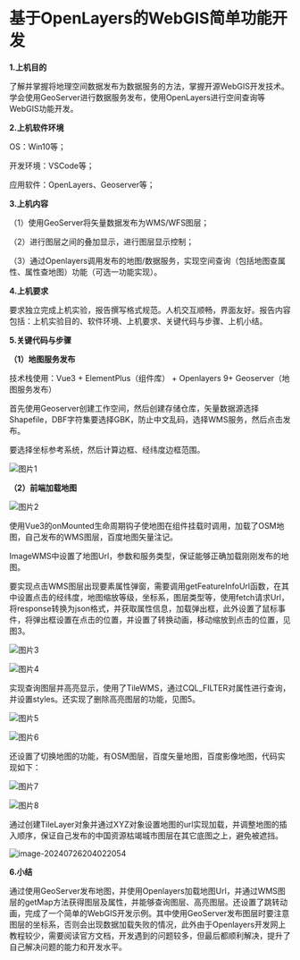 # **基于OpenLayers的WebGIS简单功能开发**

**1.上机目的**

了解并掌握将地理空间数据发布为数据服务的方法，掌握开源WebGIS开发技术。学会使用GeoServer进行数据服务发布，使用OpenLayers进行空间查询等WebGIS功能开发。

**2.上机软件环境**

OS：Win10等；

开发环境：VSCode等；

应用软件：OpenLayers、Geoserver等；

**3.上机内容**

（1）使用GeoServer将矢量数据发布为WMS/WFS图层；

（2）进行图层之间的叠加显示，进行图层显示控制；

（3）通过Openlayers调用发布的地图/数据服务，实现空间查询（包括地图查属性、属性查地图）功能（可选一功能实现）。

**4.上机要求**

要求独立完成上机实验，报告撰写格式规范。人机交互顺畅，界面友好。报告内容包括：上机实验目的、软件环境、上机要求、关键代码与步骤、上机小结。

**5.关键代码与步骤**

**（1）地图服务发布**

技术栈使用：Vue3 + ElementPlus（组件库） + Openlayers 9+ Geoserver（地图服务发布）

首先使用Geoserver创建工作空间，然后创建存储仓库，矢量数据源选择Shapefile，DBF字符集要选择GBK，防止中文乱码，选择WMS服务，然后点击发布。

要选择坐标参考系统，然后计算边框、经纬度边框范围。

![图片1](https://blogma.oss-cn-hangzhou.aliyuncs.com/blog/202407262053962.svg)



**（2）前端加载地图**

![图片2](https://blogma.oss-cn-hangzhou.aliyuncs.com/blog/202407262053989.svg)

使用Vue3的onMounted生命周期钩子使地图在组件挂载时调用，加载了OSM地图，自己发布的WMS图层，百度地图矢量注记。

ImageWMS中设置了地图Url，参数和服务类型，保证能够正确加载刚刚发布的地图。

要实现点击WMS图层出现要素属性弹窗，需要调用getFeatureInfoUrl函数，在其中设置点击的经纬度，地图缩放等级，坐标系，图层类型等，使用fetch请求Url，将response转换为json格式，并获取属性信息，加载弹出框，此外设置了鼠标事件，将弹出框设置在点击的位置，并设置了转换动画，移动缩放到点击的位置，见图3。

![图片3](https://blogma.oss-cn-hangzhou.aliyuncs.com/blog/202407262056268.svg)

![图片4](https://blogma.oss-cn-hangzhou.aliyuncs.com/blog/202407262056553.svg)

实现查询图层并高亮显示，使用了TileWMS，通过CQL\_FILTER对属性进行查询，并设置styles。还实现了删除高亮图层的功能，见图5。

![图片5](https://blogma.oss-cn-hangzhou.aliyuncs.com/blog/202407262057519.svg)

![图片6](https://blogma.oss-cn-hangzhou.aliyuncs.com/blog/202407262057248.svg)



还设置了切换地图的功能，有OSM图层，百度矢量地图，百度影像地图，代码实现如下：

![图片7](https://blogma.oss-cn-hangzhou.aliyuncs.com/blog/202407262057181.svg)

![图片8](https://blogma.oss-cn-hangzhou.aliyuncs.com/blog/202407262057308.svg)

通过创建TileLayer对象并通过XYZ对象设置地图的url实现加载，并调整地图的插入顺序，保证自己发布的中国资源枯竭城市图层在其它底图之上，避免被遮挡。

![image-20240726204022054](https://blogma.oss-cn-hangzhou.aliyuncs.com/blog/202407262058490.svg)

**6.小结**

通过使用GeoServer发布地图，并使用Openlayers加载地图Url，并通过WMS图层的getMap方法获得图层及属性，并能够查询图层、高亮图层。还设置了跳转动画，完成了一个简单的WebGIS开发示例。其中使用GeoServer发布图层时要注意图层的坐标系，否则会出现数据加载失败的情况，此外由于Openlayers开发网上教程较少，需要阅读官方文档，开发遇到的问题较多，但最后都顺利解决，提升了自己解决问题的能力和开发水平。

